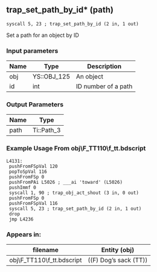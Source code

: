## trap_set_path_by_id* (path)

`syscall 5, 23 ; trap_set_path_by_id (2 in, 1 out)`

Set a path for an object by ID

### Input parameters
| Name | Type | Description
|------|------|------------
| obj   | YS::OBJ_125   | An object
| id   | int   | ID number of a path


### Output Parameters
| Name | Type
|------|-----
| path   | Ti::Path_3   
### Example Usage From obj\F_TT110\f_tt.bdscript
```plaintext
L4131:
 pushFromFSpVal 120
 popToSpVal 116
 pushFromFSp 0
 pushFromPAi L5026 ; ___ai 'toward' (L5026)
 pushImmf 0
 syscall 1, 90 ; trap_obj_act_shout (3 in, 0 out)
 pushFromFSp 0
 pushFromFSpVal 116
 syscall 5, 23 ; trap_set_path_by_id (2 in, 1 out)
 drop 
 jmp L4236
```


### Appears in:
| filename | Entity (obj)
|----------|-------------
| obj\F_TT110\f_tt.bdscript       | ((F) Dog’s sack (TT))          



